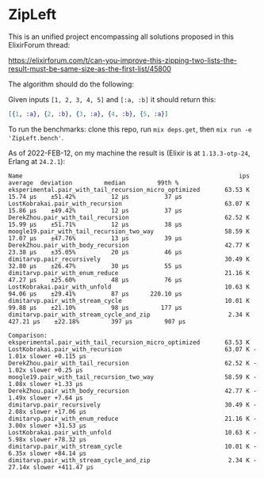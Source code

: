 # ZipLeft

This is an unified project encompassing all solutions proposed in this ElixirForum thread:

https://elixirforum.com/t/can-you-improve-this-zipping-two-lists-the-result-must-be-same-size-as-the-first-list/45800

The algorithm should do the following:

Given inputs `[1, 2, 3, 4, 5]` and `[:a, :b]` it should return this:

```elixir
[{1, :a}, {2, :b}, {3, :a}, {4, :b}, {5, :a}]
```

To run the benchmarks: clone this repo, run `mix deps.get`, then `mix run -e 'ZipLeft.bench'`.

As of 2022-FEB-12, on my machine the result is (Elixir is at `1.13.3-otp-24`, Erlang at `24.2.1`):

```plain
Name                                                             ips        average  deviation         median         99th %
eksperimental.pair_with_tail_recursion_micro_optimized       63.53 K       15.74 μs    ±51.42%          12 μs          37 μs
LostKobrakai.pair_with_recursion                             63.07 K       15.86 μs    ±49.42%          12 μs          37 μs
DerekZhou.pair_with_tail_recursion                           62.52 K       15.99 μs    ±51.71%          12 μs          38 μs
moogle19.pair_with_tail_recursion_two_way                    58.59 K       17.07 μs    ±47.76%          13 μs          39 μs
DerekZhou.pair_with_body_recursion                           42.77 K       23.38 μs    ±35.05%          20 μs          46 μs
dimitarvp.pair_recursively                                   30.49 K       32.80 μs    ±26.47%          30 μs          55 μs
dimitarvp.pair_with_enum_reduce                              21.16 K       47.27 μs    ±25.60%          48 μs          76 μs
LostKobrakai.pair_with_unfold                                10.63 K       94.06 μs    ±29.41%          87 μs      220.10 μs
dimitarvp.pair_with_stream_cycle                             10.01 K       99.88 μs    ±21.10%          98 μs         177 μs
dimitarvp.pair_with_stream_cycle_and_zip                      2.34 K      427.21 μs    ±22.18%         397 μs         907 μs

Comparison:
eksperimental.pair_with_tail_recursion_micro_optimized       63.53 K
LostKobrakai.pair_with_recursion                             63.07 K - 1.01x slower +0.115 μs
DerekZhou.pair_with_tail_recursion                           62.52 K - 1.02x slower +0.25 μs
moogle19.pair_with_tail_recursion_two_way                    58.59 K - 1.08x slower +1.33 μs
DerekZhou.pair_with_body_recursion                           42.77 K - 1.49x slower +7.64 μs
dimitarvp.pair_recursively                                   30.49 K - 2.08x slower +17.06 μs
dimitarvp.pair_with_enum_reduce                              21.16 K - 3.00x slower +31.53 μs
LostKobrakai.pair_with_unfold                                10.63 K - 5.98x slower +78.32 μs
dimitarvp.pair_with_stream_cycle                             10.01 K - 6.35x slower +84.14 μs
dimitarvp.pair_with_stream_cycle_and_zip                      2.34 K - 27.14x slower +411.47 μs
```
